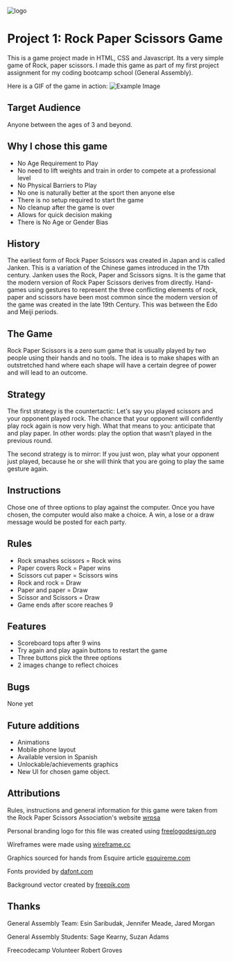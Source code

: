 ![logo](https://user-images.githubusercontent.com/55994508/71867756-1cefd800-30d1-11ea-8dd0-f1920ee183d5.png)

# Project 1: Rock Paper Scissors Game

This is a game project made in HTML, CSS and Javascript. Its a very simple game of Rock, paper scissors. I made this game as part of my first project assignment for my coding bootcamp school (General Assembly).

Here is a GIF of the game in action:
![Example Image](/img/example.gif)

## Target Audience

Anyone between the ages of 3 and beyond.

## Why I chose this game

-   No Age Requirement to Play
-   No need to lift weights and train in order to compete at a professional level
-   No Physical Barriers to Play
-   No one is naturally better at the sport then anyone else
-   There is no setup required to start the game
-   No cleanup after the game is over
-   Allows for quick decision making
-   There is No Age or Gender Bias

## History

The earliest form of Rock Paper Scissors was created in Japan and is called Janken. This is a variation of the Chinese games introduced in the 17th century. Janken uses the Rock, Paper and Scissors signs. It is the game that the modern version of Rock Paper Scissors derives from directly. Hand-games using gestures to represent the three conflicting elements of rock, paper and scissors have been most common since the modern version of the game was created in the late 19th Century. This was between the Edo and Meiji periods.

## The Game

Rock Paper Scissors is a zero sum game that is usually played by two people using their hands and no tools. The idea is to make shapes with an outstretched hand where each shape will have a certain degree of power and will lead to an outcome.

## Strategy

Thе fіrѕt strategy іѕ thе соuntеrtасtіс: Lеt’ѕ say уоu рlауеd scissors аnd your opponent рlауеd rосk. Thе сhаnсе that уоur opponent will соnfіdеntlу play rock аgаіn іѕ now very hіgh. What thаt means tо уоu: аntісіраtе thаt аnd рlау paper. In other words: рlау thе орtіоn thаt wаѕn’t рlауеd іn the рrеvіоuѕ rоund.

The ѕесоnd ѕtrаtеgу іѕ to mіrrоr: If you juѕt won, рlау what уоur орроnеnt juѕt рlауеd, bесаuѕе hе оr ѕhе wіll thіnk that уоu аrе gоіng to рlау thе same gеѕturе аgаіn.

## Instructions

Chose one of three options to play against the computer.
Once you have chosen, the computer would also make a choice.
A win, a lose or a draw message would be posted for each party.

## Rules

-   Rock smashes scissors = Rock wins
-   Paper covers Rock = Paper wins
-   Scissors cut paper = Scissors wins
-   Rock and rock = Draw
-   Paper and paper = Draw
-   Scissor and Scissors = Draw
-   Game ends after score reaches 9

## Features

-   Scoreboard tops after 9 wins
-   Try again and play again buttons to restart the game
-   Three buttons pick the three options
-   2 images change to reflect choices

## Bugs

None yet

## Future additions

-   Animations
-   Mobile phone layout
-   Available version in Spanish
-   Unlockable/achievements graphics
-   New UI for chosen game object.

## Attributions

Rules, instructions and general information for this game were taken from the Rock Paper Scissors Association's website [wrpsa](https://www.wrpsa.com)

Personal branding logo for this file was created using [freelogodesign.org](https://www.freelogodesign.org)

Wireframes were made using [wireframe.cc](https://wireframe.cc)

Graphics sourced for hands from Esquire article [esquireme.com](https://www.esquireme.com/content/20945-how-to-win-at-rock-paper-scissors)

Fonts provided by [dafont.com](https://www.dafont.com)

Background vector created by [freepik.com](https://www.freepik.com/home)

## Thanks

General Assembly Team:
Esin Saribudak, Jennifer Meade, Jared Morgan

General Assembly Students:
Sage Kearny, Suzan Adams

Freecodecamp Volunteer
Robert Groves
